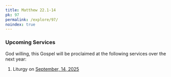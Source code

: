 ```yaml
---
title: Matthew 22.1-14
pk: 97
permalink: /explore/97/
noindex: true
---
```


### Upcoming Services

God willing, this Gospel will be proclaimed at the following services over the next year:


1. Liturgy on [September, 14, 2025](https://orthocal.info/readings/gregorian/2025/09/14/)

